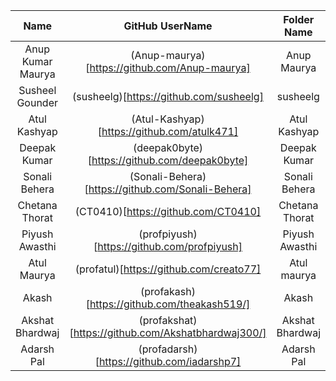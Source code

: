 |        Name        | GitHub UserName                                                |             Folder Name                 |           Email Id            |
| :----------------: | :------------------------------------------------------------: | :------------------------------------: | :---------------------------: |
|  Anup Kumar Maurya |    (Anup-maurya)[https://github.com/Anup-maurya]               |             Anup Maurya               |    9anup.maurya@gmail.com     |
|  Susheel Gounder   | (susheelg)[https://github.com/susheelg]                        |             susheelg             |    susheelg1107@gmail.com     |
|  Atul Kashyap      |    (Atul-Kashyap)[https://github.com/atulk471]                 |             Atul Kashyap              |    atulkash47@gmail.com       |
| Deepak Kumar       |  (deepak0byte)[https://github.com/deepak0byte]                 |             Deepak Kumar                | deepak.kumar.mec20@itbhu.ac.in|
| Sonali Behera      |  (Sonali-Behera)[https://github.com/Sonali-Behera]             |             Sonali Behera               |   sonalibehera.bbsr@gmail.com |                                
| Chetana Thorat  |  (CT0410)[https://github.com/CT0410]                              |             Chetana Thorat            |   chetana.thorat04@gmail.com |    
| Piyush Awasthi  |  (profpiyush)[https://github.com/profpiyush]                         |            Piyush Awasthi             |   profpiyush1905@gmail.com |   
| Atul Maurya  |  (profatul)[https://github.com/creato77]                          |            Atul maurya             |   atulkrmaurya007@gmail.com |  
| Akash  |  (profakash)[https://github.com/theakash519/]                          |           Akash          |   iakashmaurya09@gmail.com |  
| Akshat Bhardwaj  |  (profakshat)[https://github.com/Akshatbhardwaj300/]                          |      Akshat Bhardwaj             |   - |  
| Adarsh Pal  |  (profadarsh)[https://github.com/iadarshp7]                       |   Adarsh Pal         |   adarshpal8707@gmail.com |  
